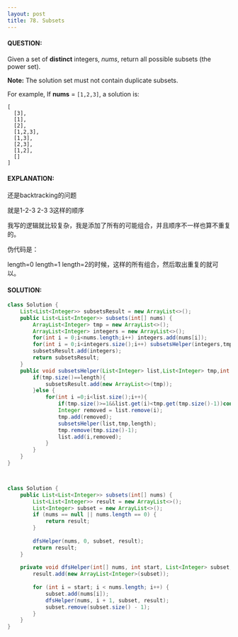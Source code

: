 ```yaml
---
layout: post
title: 78. Subsets
---
```


#### QUESTION:

Given a set of **distinct** integers, *nums*, return all possible subsets (the power set).

**Note:** The solution set must not contain duplicate subsets.

For example,
If **nums** = `[1,2,3]`, a solution is:

```
[
  [3],
  [1],
  [2],
  [1,2,3],
  [1,3],
  [2,3],
  [1,2],
  []
]
```

#### EXPLANATION:

还是backtracking的问题

就是1-2-3 2-3 3这样的顺序

我写的逻辑就比较复杂，我是添加了所有的可能组合，并且顺序不一样也算不重复的。

伪代码是：

length=0 length=1 length=2的时候，这样的所有组合，然后取出重复的就可以。

#### SOLUTION:

```JAVA
class Solution {
    List<List<Integer>> subsetsResult = new ArrayList<>();
    public List<List<Integer>> subsets(int[] nums) {
        ArrayList<Integer> tmp = new ArrayList<>();
        ArrayList<Integer> integers = new ArrayList<>();
        for(int i = 0;i<nums.length;i++) integers.add(nums[i]);
        for(int i = 0;i<integers.size();i++) subsetsHelper(integers,tmp,i);
        subsetsResult.add(integers);
        return subsetsResult;
    }
    public void subsetsHelper(List<Integer> list,List<Integer> tmp,int length){
        if(tmp.size()==length){
            subsetsResult.add(new ArrayList<>(tmp));
        }else {
            for(int i =0;i<list.size();i++){
                if(tmp.size()>=1&&list.get(i)<tmp.get(tmp.size()-1))continue;
                Integer removed = list.remove(i);
                tmp.add(removed);
                subsetsHelper(list,tmp,length);
                tmp.remove(tmp.size()-1);
                list.add(i,removed);
            }
        }
    }
}



class Solution {
    public List<List<Integer>> subsets(int[] nums) {
        List<List<Integer>> result = new ArrayList<>();
        List<Integer> subset = new ArrayList<>();
        if (nums == null || nums.length == 0) {
            return result;
        }
        
        dfsHelper(nums, 0, subset, result);
        return result;
    }
    
    private void dfsHelper(int[] nums, int start, List<Integer> subset, List<List<Integer>> result) {
        result.add(new ArrayList<Integer>(subset));
        
        for (int i = start; i < nums.length; i++) {
            subset.add(nums[i]);
            dfsHelper(nums, i + 1, subset, result);
            subset.remove(subset.size() - 1);
        }
    }
}
```

